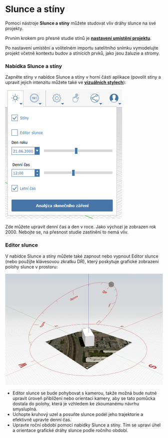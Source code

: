 # Slunce a stíny

Pomocí nástroje **Slunce a stíny** můžete studovat vliv dráhy slunce na své projekty.

Prvním krokem pro přesné studie stínů je [**nastavení umístění projektu**](setting-location.md).

Po nastavení umístění a volitelném importu satelitního snímku vymodelujte projekt včetně kontextu budov a stínících prvků, jako jsou žaluzie a stromy.

### Nabídka Slunce a stíny

Zapněte stíny v nabídce Slunce a stíny v horní části aplikace \(povolit stíny a upravit jejich intenzitu můžete také ve [**vizuálních stylech**](../formit-introduction/tool-bars.md)\):

![](../.gitbook/assets/sun-+-shadows.PNG)

Zde můžete upravit denní čas a den v roce. Jako výchozí je zobrazen rok 2000. Nebojte se, na přesnost studie zastínění to nemá vliv.

### Editor slunce

V nabídce Slunce a stíny můžete také zapnout nebo vypnout Editor slunce \(nebo použijte klávesovou zkratku DR\), který poskytuje grafické zobrazení polohy slunce v prostoru:

![](../.gitbook/assets/sun-editor.PNG)

* Editor slunce se bude pohybovat s kamerou, takže možná bude nutné upravit úroveň přiblížení nebo orientaci kamery, aby se tato pomůcka dostala do polohy, která je vzhledem ke zkoumanému návrhu smysluplná.
* Uchopte kruhový uzel a posuňte slunce podél jeho trajektorie a efektivně upravte denní čas.
* Upravte roční období pomocí nabídky Slunce a stíny. Tím se upraví úhel a orientace grafické dráhy slunce podle ročního období.



